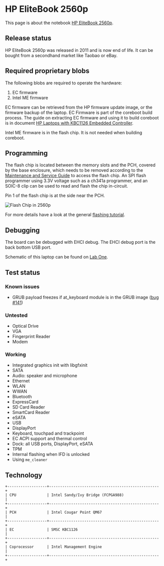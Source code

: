 # HP EliteBook 2560p

This page is about the notebook [HP EliteBook 2560p].

## Release status

HP EliteBook 2560p was released in 2011 and is now end of life.
It can be bought from a secondhand market like Taobao or eBay.

## Required proprietary blobs

The following blobs are required to operate the hardware:
1. EC firmware
2. Intel ME firmware

EC firmware can be retrieved from the HP firmware update image, or the firmware
backup of the laptop. EC Firmware is part of the coreboot build process.
The guide on extracting EC firmware and using it to build coreboot is in
document [HP Laptops with KBC1126 Embedded Controller](hp_kbc1126_laptops).

Intel ME firmware is in the flash chip. It is not needed when building coreboot.

## Programming

The flash chip is located between the memory slots and the PCH,
covered by the base enclosure, which needs to be removed according to
the [Maintenance and Service Guide] to access the flash chip. An SPI
flash programmer using 3.3V voltage such as a ch341a programmer, and
an SOIC-8 clip can be used to read and flash the chip in-circuit.

Pin 1 of the flash chip is at the side near the PCH.

![Flash Chip in 2560p](2560p_flash.webp)

For more details have a look at the general [flashing tutorial].

## Debugging

The board can be debugged with EHCI debug. The EHCI debug port is the back
bottom USB port.

Schematic of this laptop can be found on [Lab One].

## Test status

### Known issues

- GRUB payload freezes if at_keyboard module is in the GRUB image
  ([bug #141])

### Untested

- Optical Drive
- VGA
- Fingerprint Reader
- Modem

### Working

- Integrated graphics init with libgfxinit
- SATA
- Audio: speaker and microphone
- Ethernet
- WLAN
- WWAN
- Bluetooth
- ExpressCard
- SD Card Reader
- SmartCard Reader
- eSATA
- USB
- DisplayPort
- Keyboard, touchpad and trackpoint
- EC ACPI support and thermal control
- Dock: all USB ports, DisplayPort, eSATA
- TPM
- Internal flashing when IFD is unlocked
- Using `me_cleaner`


## Technology

```eval_rst
+------------------+--------------------------------------------------+
| CPU              | Intel Sandy/Ivy Bridge (FCPGA988)                |
+------------------+--------------------------------------------------+
| PCH              | Intel Cougar Point QM67                          |
+------------------+--------------------------------------------------+
| EC               | SMSC KBC1126                                     |
+------------------+--------------------------------------------------+
| Coprocessor      | Intel Management Engine                          |
+------------------+--------------------------------------------------+
```

[HP EliteBook 2560p]: https://support.hp.com/us-en/product/hp-elitebook-2560p-notebook-pc/5071201
[Maintenance and Service Guide]: http://h10032.www1.hp.com/ctg/Manual/c03011618
[flashing tutorial]: ../../tutorial/flashing_firmware/ext_power.md
[Lab One]: https://www.laboneinside.com/hp-elitebook-2560p-schematic-diagram/
[bug #141]: https://ticket.coreboot.org/issues/141
